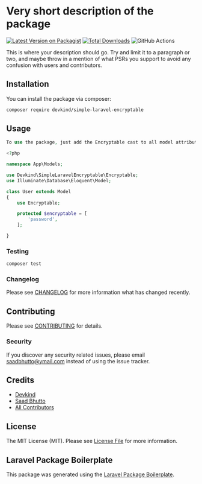 # Very short description of the package

[![Latest Version on Packagist](https://img.shields.io/packagist/v/devkind/simple-laravel-encryptable.svg?style=flat-square)](https://packagist.org/packages/devkind/simple-laravel-encryptable)
[![Total Downloads](https://img.shields.io/packagist/dt/devkind/simple-laravel-encryptable.svg?style=flat-square)](https://packagist.org/packages/devkind/simple-laravel-encryptable)
![GitHub Actions](https://github.com/devkind/simple-laravel-encryptable/actions/workflows/main.yml/badge.svg)

This is where your description should go. Try and limit it to a paragraph or two, and maybe throw in a mention of what PSRs you support to avoid any confusion with users and contributors.

## Installation

You can install the package via composer:

```bash
composer require devkind/simple-laravel-encryptable
```

## Usage

```php
To use the package, just add the Encryptable cast to all model attributes you want to anonymize.

<?php

namespace App\Models;

use Devkind\SimpleLaravelEncryptable\Encryptable;
use Illuminate\Database\Eloquent\Model;

class User extends Model
{
    use Encryptable;

    protected $encryptable = [
        'password',
    ];

}

```

### Testing

```bash
composer test
```

### Changelog

Please see [CHANGELOG](CHANGELOG.md) for more information what has changed recently.

## Contributing

Please see [CONTRIBUTING](CONTRIBUTING.md) for details.

### Security

If you discover any security related issues, please email saadbhutto@ymail.com instead of using the issue tracker.

## Credits

-   [Devkind](https://github.com/devkind)
-   [Saad Bhutto](https://github.com/saad-bhutto)
-   [All Contributors](../../contributors)

## License

The MIT License (MIT). Please see [License File](LICENSE.md) for more information.

## Laravel Package Boilerplate

This package was generated using the [Laravel Package Boilerplate](https://laravelpackageboilerplate.com).
